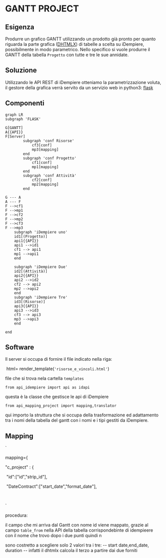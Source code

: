 # GANTT PROJECT

## Esigenza

Produrre un grafico GANTT utilizzando un prodotto già pronto per quanto riguarda la parte grafica ([DHTMLX](https://dhtmlx.com/docs/products/dhtmlxGantt/))  di tabelle a scelta su iDempiere, possibilmente in modo parametrico.
Nello specifico si vuole produrre il GANTT della tabella `Progetto` con tutte e tre le sue annidate.

## Soluzione

Utilizzando le API REST di iDempiere otteniamo la parametrizzazione voluta, il gestore della grafica verrà servito da un servizio web in python3:  [flask](https://flask.palletsprojects.com/en/1.1.x/) 

## Componenti
``` mermaid
graph LR
subgraph 'FLASK'

G[GANTT] 
A{{API}}
F[Server]
        subgraph 'conf Risorse'
            cf3[conf]
            mp3[mapping]
        end
        subgraph 'conf Progetto'
            cf1[conf]
            mp1[mapping]
        end
        subgraph 'conf Attività'
            cf2[conf]
            mp2[mapping]
        end

G --- A
A --- F
F -->cf1
F -->mp1
F -->cf2
F -->mp2
F -->cf3
F -->mp3
	subgraph 'iDempiere uno'
	id1[(Progetto)]
	api1{{API}}
    api1 -->id1
    cf1 --> api1
    mp1 -->api1
    end
 
 	subgraph 'iDempiere Due'
    id2[(Attività)]
	api2{{API}}
    api2 -->id2
    cf2 --> api2
    mp2 -->api2
    end
    subgraph 'iDempiere Tre'
    id3[(Risorse)]
	api3{{API}}
    api3 -->id3
    cf3 --> api3
    mp3 -->api3
    end

end    
```

## Software

Il server si occupa di fornire il file indicato nella riga:

​        html= render_template(`'risorse_e_vincoli.html'`)

file che si trova nela cartella  `templates`

`from api_idempiere import api as idapi`

questa è la classe che gestisce le api di iDempiere

`from api_mapping_project import mapping,translator`

qui importo la struttura che si occupa della trasformazione ed adattamento tra i nomi della tabella del gantt con i nomi e i tipi gestiti da iDempiere.





## Mapping

`

mapping={

"c_project" : {

​    "id":["id","strip_id"],

​    "DateContract":["start_date","format_date"],

​    

`

procedura:

il campo che mi arriva dal Gantt con nome id viene mappato, grazie al campo `table_from`  nella API della  tabella corrispondebìnte di idempieere con il nome che trovo dopo i due punti quindi n


sono costretto a scegliere solo 2 valori tra i tre:
    -- start date,end_date, duration
    -- infatti il dhtmlx calcola il terzo a partire dai due forniti